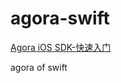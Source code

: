 # agora-swift

[Agora iOS SDK-快速入门](https://github.com/jjz/blog/blob/master/ios/Agora%20iOS%20SDK-%E5%BF%AB%E9%80%9F%E5%85%A5%E9%97%A8.md)

agora of swift
